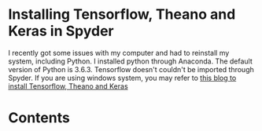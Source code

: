 # Installing Tensorflow, Theano and Keras in Spyder

I recently got some issues with my computer and had to reinstall my system, including Python. 
I installed python through Anaconda. The default version of Python is 3.6.3. Tensorflow doesn't 
couldn't be imported through Spyder. If you are using windows system, you may refer to [this
blog to install Tensorflow, Theano and Keras](https://medium.com/@pushkarmandot/installing-tensorflow-theano-and-keras-in-spyder-84de7eb0f0df)

# Contents
